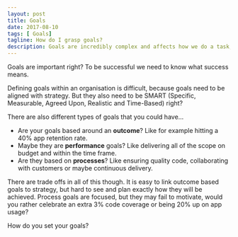 ```yaml
---
layout: post
title: Goals
date: 2017-08-10
tags: [ Goals]
tagline: How do I grasp goals?
description: Goals are incredibly complex and affects how we do a task, what should we take into account when we set goals?
---
```


Goals are important right? To be successful we need to know what success means.

Defining goals within an organisation is difficult, because goals need to be aligned with strategy. But they also need to be SMART (Specific, Measurable, Agreed Upon, Realistic and Time-Based) right?

There are also different types of goals that you could have...

+ Are your goals based around an **outcome**? Like for example hitting a 40% app retention rate.
+ Maybe they are **performance** goals? Like delivering all of the scope on budget and within the time frame.
+ Are they based on **processes**? Like ensuring quality code, collaborating with customers or maybe continuous delivery.

There are trade offs in all of this though. It is easy to link outcome based goals to strategy, but hard to see and plan exactly how they will be achieved. Process goals are focused, but they may fail to motivate, would you rather celebrate an extra 3% code coverage or being 20% up on app usage?

How do you set your goals?
